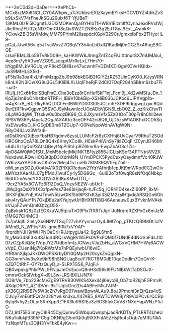 =*=3nC0d3dH3aDer==*XePhCb-MCx8rzMXi6NCtLCY0AWkpw_u7JrUbbsrEXlzXaymEYlksHGCVDYZi4dikZv3b9LxSkV74rFheJkSGu29ulxf6T-YjUBeT-13KML0IzRl5lOgmt1J3DI2MOKenQjaGYHIbTfHW8h1EIzmlffOynaJexdRVxIWjJkeRhnZFU02gND7OmGU8qQvSWZTZNBKp3g2EJT8xJ9ExL_AsmkK-YCkwkZBI35sVIMdwjMM79PYmM2IIaspdcKGpV329CrJgmxxIbFbx2THyoHL9-pGaLJJwA56vIq5JTvcWxvZ7CBqVY3h4oLbDxIQ1KadMj0nGGZSx48ugS9GQE-crsxFBML3Lo59TvRkD09H_kaHKWW8JlrmgZn1Z4qFiUlX4nurSX7mUMAiuI_4ee8m7y5A0weVZG9S_sqcpAMrReLxL7Hm70-bYqg8MLbVRGUqjvnP8ok5QHBzv47ucwnhFvDEMXZ-GgeKCVeHQIdx-JxS9MfHL5X5kf-sF5IsRa3oa4lxLhFmMzqpZbJ9b98bkEGiB3fGiY2zRZ53UinCyKO0_KJysVRNk8nLK2N3iOwXG8u3GL5iKIiBlLXLUqIFheRjFi2dCKI7OqF284hSBIrm6zbu7Fi-ua0-IRUIj_HCx6frRqiSBqFmC_Che3oEzz8rCnHufSkF1njLFcnI9j_Xd2wMSfuJDn_1KpZjs2m8bONhstbnRTRFH_lB9V10bkBip-XSHiB036JCKoc6UlPXVgp1b-w4gKrxB_eOjrRky65QL0ChFetlBWiYD003t0EJCLmhF3DF9IdggwgLgxc8Qd8vrEfRFkwCgpvnQ5SVCJSyMawnlccUOcADbVjGN6LxbO0Z_Z_ozKikCfsvTlclLpWGdgWl_Tfsxkw0u0bqzBK96_CL6JXymsVfx5Zz01OoT30pFr8h0hil2ew3PSVW38PyI4yctJ2QgJAXAKkz3ceOFF42rs8Q9_UjD5zsW1AOKhxOCD5SqVsEVswRuO_K-GEgDE0m8TZGUp7-G0NeNpoWdhAVfgW9N-R8yO4ILLvz3Wfz4i-ptDsDKm2XjBcxFbsHB7qdmv8zysLLUMcF2r8zCXHhj8UvCyarV9RhaT2SOdHRCGhpOzA78LQn8Q4x6KmyXCo8k_HEskP4iWnSy7jkIZCqFlrZ0ynJD46Mrs64USz1gQoPSAfsQBeyfNpPiShl-pBZ6lmr9a-FwpZbAG3q1Zis-4pO8AW0jWQfSULMxM5bcIctMkjlNKTB1tyz856JICLtsKSof3APTNtnWVZKNokdwsLRQwHCQ8t3pD3iXdrM9N_UYmDPCK5PydCsxyOeydmnfVc40RJWlW6ivXaYAPG6bvCKu2w2Mej4TvLonRk78tM89QVhFgZbif--oWLsnzsSOZuOoAIyA1X0ZPlXjCRedaw21YqYAfhrjb1epJKj9mWRpd0C2wOIvaMYxzXAe4UL07g1fMoJ1wufCy4y5DG9Gc_-6uI93oTzf0wqR8sNfOq6NbkpRi6UDmAvedYXXzDVuXBJKuKMwDTO_--9cxZYA5x8CWFz6R1ZDsQ_VnzyNEZW-ubUc1-JWq3gsQsXfXfX3xfpwPes7Be6bHjaqR-hJFc5q_iORN1D4kexZi60PP_9xM-3IKXFjDiuYnEjAVJTmvN5UwGlKf5b9IPSfxK3pi33iZM2zslHtjxdcARSQGn6Ohaku4ryQAuY1N7OkjDEe2aKYejrjwUHBHXNTI8Q46Aeneuw0uxBYvknMVAkkkViJpFZwmQmKQtzgO5S-ZgByksk1Q8z0zfEOXxuWJ5tpiuTvG9Pix7fXRTrJgrIIJuNrqreRZXPxGx6mJzMt1MG27CI4MO3-7s7pAIqItL2leLyXs6NPlVTSojT27vhAYyvnazOy4JMfZop_pTKfzQR9MGtlicfVAMmB_N_WPksFJN-gmc8I1b7xVYiAP-4rqrdhNJH9rWHPNOeDrHRJJtpygUa42_9g9L6fm5-N_yMaGdSF3KutSZIqS4RQLsWgRVW5Ps0VPxFQM0f7UNdE4dNGSnFdsJ1007zCZpKiiQ8gfVdpJYZ7UdbofmIzJGNwzVJaZbHv_aWGxVQHM7HWq6AGWxVpE_CUenINg7KpRWzMb7nPQEylwbU16wIE-HfR0mXjkjoJKxOWOFSXrbyDfr0QMp2H20cykZvQjpkN-GG3mmNIw3wXe9kf98hSNOUag6ceY7RCT8M0dE10qdDodlm7QoQVrK-oZQ7CtRhF-GY7tzQuyD_a-SLRX1GS6_PJqFJ-QB0wpqkgPhIxPWL9FNjaJmOcExcvQ9nHSdS6kI9FUNlBkWtTaDSOJX-cmnwOckSIVrbgX-d9L3w-LRSi8XILiJN7X-0O8rVe_7bb229cMvZgE9TRVB30WKS4XexiI4jl6eyoSl_Ob7toR2kjhFGPmvK4XdpDRPG_4Z1lDVm-9kTUqIcGm2Ds4ABFeiMkJVJM-sX36Cj2Ri9B7y5W3cZh7vRgD07wawlBpwrALAu9_8oJ9Pmqhi3nEIrQzs4dSCJviy7vnE6ttFQr2s028YwLkn3xxJ147AB5_8AWTCWWBjYR9VxIPCv6rQCBp6ylq6v5y2zOLprSRhXpp3Z1FX3IoR9SfEa3z9GSElykCyVS7NXeHapWNzPfiJO-D7J_9tI75E3ImyyC8lR45CyjQumw5IWbquQwnphjJacRrKDTa_PTsRRT4LheUNKaTolbkjIB395FC5gIOKN9gG5mfQi0q9IXXFnIAEZHsjRq4sOqb7qMRUNIiAYzNqnMTus3OjH3YvFbkE4yKw==
